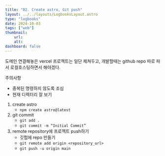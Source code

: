 ```yaml
---
title: "02. Create astro, Git push"
layout: ../../layouts/LogbooksLayout.astro
type: "logbooks"
date: 2024-10-03
tags: ["web"]
thumbnail:
	url:
	alt:
dashboard: false
---
```

도메인 연결해놓은 vercel 프로젝트는 일단 제쳐두고, 개발할때는 github repo 따로 파서 로컬호스팅하면서 해야겠다.

주의사항
- 중복된 명령하지 않도록 조심
- 현재 디렉터리 잘 보기

1. create astro
	- `npm create astro@latest`
2. git commit
	- `git add .`
	- `git commit -m “Initial Commit”`
3. remote repository에 프로젝트 push하기
	- 깃헙에 repo 만들기
	- `git remote add origin <repository_url>`
	- `git push -u origin main`